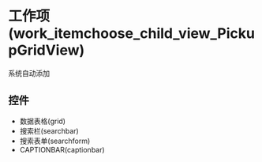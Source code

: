 # 工作项(work_itemchoose_child_view_PickupGridView)  <!-- {docsify-ignore-all} -->

系统自动添加




## 控件
  * 数据表格(grid)
  * 搜索栏(searchbar)
  * 搜索表单(searchform)
  * CAPTIONBAR(captionbar)


<script>
 const { createApp } = Vue
  createApp({
    data() {
      return {
        message: '!'
      }
    }
  }).use(ElementPlus).mount('#app')
</script>